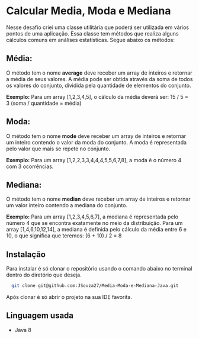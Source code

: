 # Calcular Media, Moda e Mediana

Nesse desafio criei uma classe utilitária que poderá ser utilizada em vários pontos de uma aplicação. Essa classe tem métodos que realiza alguns cálculos comuns em análises estatísticas.
Segue abaixo os métodos:

## Média:
O método tem o nome **average** deve receber um array de inteiros e retornar a média de seus valores. A média pode ser obtida através da soma de todos os valores do conjunto, dividida pela quantidade de elementos do conjunto.

**Exemplo:**
Para um array [1,2,3,4,5], o cálculo da média deverá ser:  15 / 5 = 3 (soma / quantidade = média)

## Moda:
O método tem o nome **mode** deve receber um array de inteiros e retornar um inteiro contendo o valor da moda do conjunto. A moda é representada pelo valor que mais se repete no conjunto.

**Exemplo:**
Para um array [1,2,2,3,3,4,4,4,5,5,6,7,8], a moda é o número 4 com 3 ocorrências. 

## Mediana:
O método tem o nome **median** deve receber um array de inteiros e retornar um valor inteiro contendo a mediana do conjunto.

**Exemplo:**
Para um array [1,2,3,4,5,6,7], a mediana é representada pelo número 4 que se encontra exatamente no meio da distribuição.
Para um array [1,4,6,10,12,14], a mediana é definida pelo cálculo da média entre 6 e 10, o que significa que teremos: (6 + 10) / 2 = 8

## Instalação

Para instalar é só clonar o repositório usando o comando abaixo
no terminal dentro do diretório que deseja.

```bash
  git clone git@github.com:JSouza27/Media-Moda-e-Mediana-Java.git
```

Após clonar é só abrir o projeto na sua IDE favorita.

## Linguagem usada

- Java 8
